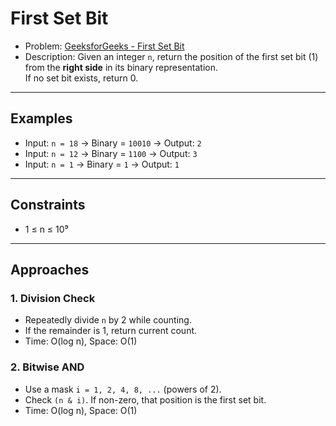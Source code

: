 # First Set Bit

- Problem: [GeeksforGeeks - First Set Bit](https://www.geeksforgeeks.org/problems/find-first-set-bit-1587115620/0)  
- Description: Given an integer `n`, return the position of the first set bit (1) from the **right side** in its binary representation.  
  If no set bit exists, return 0.

---

## Examples
- Input: `n = 18` → Binary = `10010` → Output: `2`  
- Input: `n = 12` → Binary = `1100` → Output: `3`  
- Input: `n = 1` → Binary = `1` → Output: `1`

---

## Constraints
- 1 ≤ n ≤ 10⁹

---

## Approaches

### 1. Division Check
- Repeatedly divide `n` by 2 while counting.
- If the remainder is 1, return current count.
- Time: O(log n), Space: O(1)

### 2. Bitwise AND
- Use a mask `i = 1, 2, 4, 8, ...` (powers of 2).
- Check `(n & i)`. If non-zero, that position is the first set bit.
- Time: O(log n), Space: O(1)
